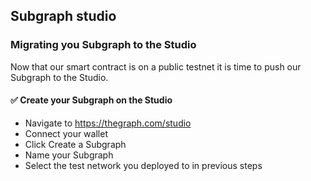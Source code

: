 ## Subgraph studio

### Migrating you Subgraph to the Studio

Now that our smart contract is on a public testnet it is time to push our Subgraph to the Studio.

#### ✅ Create your Subgraph on the Studio 

- Navigate to https://thegraph.com/studio
- Connect your wallet
- Click Create a Subgraph
- Name your Subgraph
- Select the test network you deployed to in previous steps